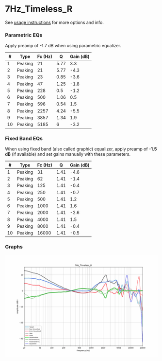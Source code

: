 # 7Hz_Timeless_R
See [usage instructions](https://github.com/jaakkopasanen/AutoEq#usage) for more options and info.

### Parametric EQs
Apply preamp of -1.7 dB when using parametric equalizer.

|   # | Type    |   Fc (Hz) |    Q |   Gain (dB) |
|-----|---------|-----------|------|-------------|
|   1 | Peaking |        21 | 5.77 |         3.3 |
|   2 | Peaking |        21 | 5.77 |        -4.3 |
|   3 | Peaking |        23 | 0.85 |        -3.6 |
|   4 | Peaking |        47 | 1.25 |        -1.8 |
|   5 | Peaking |       228 | 0.5  |        -1.2 |
|   6 | Peaking |       500 | 1.06 |         0.5 |
|   7 | Peaking |       596 | 0.54 |         1.5 |
|   8 | Peaking |      2257 | 4.24 |        -5.5 |
|   9 | Peaking |      3857 | 1.34 |         1.9 |
|  10 | Peaking |      5185 | 6    |        -3.2 |

### Fixed Band EQs
When using fixed band (also called graphic) equalizer, apply preamp of **-1.5 dB** (if available) and set gains manually with these parameters.

|   # | Type    |   Fc (Hz) |    Q |   Gain (dB) |
|-----|---------|-----------|------|-------------|
|   1 | Peaking |        31 | 1.41 |        -4.6 |
|   2 | Peaking |        62 | 1.41 |        -1.4 |
|   3 | Peaking |       125 | 1.41 |        -0.4 |
|   4 | Peaking |       250 | 1.41 |        -0.7 |
|   5 | Peaking |       500 | 1.41 |         1.2 |
|   6 | Peaking |      1000 | 1.41 |         1.6 |
|   7 | Peaking |      2000 | 1.41 |        -2.6 |
|   8 | Peaking |      4000 | 1.41 |         1.5 |
|   9 | Peaking |      8000 | 1.41 |        -0.4 |
|  10 | Peaking |     16000 | 1.41 |        -0.5 |

### Graphs
![](./7Hz_Timeless_R.png)
